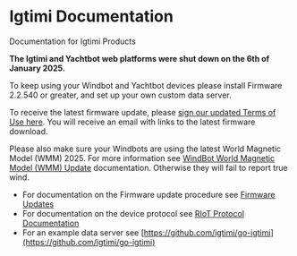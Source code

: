 # Igtimi Documentation

Documentation for Igtimi Products

**The Igtimi and Yachtbot web platforms were shut down on the 6th of January 2025.**

To keep using your Windbot and Yachtbot devices please install Firmware 2.2.540 or greater, and set up your own custom data server.

To receive the latest firmware update, please [sign our updated Terms of Use here](https://riedelcommunications.eu2.adobesign.com/public/esignWidget?wid=CBFCIBAA3AAABLblqZhD0aSXDVXAXlhUPD2YKEciFlDNnwTWVGT6IxkH3kEGQuTh4CIpULQAM-CWI1fVcTQk*). You will receive an email with links to the latest firmware download.

Please also make sure your Windbots are using the latest World Magnetic Model (WMM) 2025. For more information see [WindBot World Magnetic Model (WMM) Update](./YachtBot%20Products/WindBot/World%20Magnetic%20Model%20Update/) documentation. Otherwise they will fail to report true wind.

- For documentation on the Firmware update procedure see [Firmware Updates](./YachtBot%20Products/Firmware%20Updates/)
- For documentation on the device protocol see [RIoT Protocol Documentation](./YachtBot%20Products/Riot%20Protocol/)
- For an example data server see [https://github.com/igtimi/go-igtimi](https://github.com/igtimi/go-igtimi)